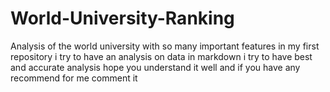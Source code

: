 # World-University-Ranking
Analysis of the world university with so many important features 
in my first repository i try to have an analysis on data 
in markdown i try to have best and accurate analysis 
hope you understand it well and if you have any recommend for me comment it
